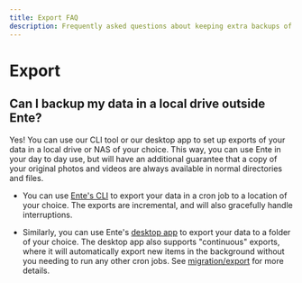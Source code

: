 ```yaml
---
title: Export FAQ
description: Frequently asked questions about keeping extra backups of your data
---
```


# Export

## Can I backup my data in a local drive outside Ente?

Yes! You can use our CLI tool or our desktop app to set up exports of your data
in a local drive or NAS of your choice. This way, you can use Ente in your day
to day use, but will have an additional guarantee that a copy of your original
photos and videos are always available in normal directories and files.

* You can use [Ente's CLI](https://github.com/ente-io/ente/tree/main/cli#export)
  to export your data in a cron job to a location of your choice. The exports
  are incremental, and will also gracefully handle interruptions.

* Similarly, you can use Ente's [desktop app](https://ente.io/download/desktop)
  to export your data to a folder of your choice. The desktop app also supports
  "continuous" exports, where it will automatically export new items in the
  background without you needing to run any other cron jobs. See
  [migration/export](/photos/migration/export/) for more details.
